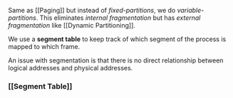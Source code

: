 Same as [[Paging]] but instead of *fixed-partitions*, we do *variable-partitions*. This eliminates *internal fragmentation* but has *external fragmentation* like [[Dynamic Partitioning]]. 

We use a **segment table** to keep track of which segment of the process is mapped to which frame. 

An issue with segmentation is that there is no direct relationship between logical addresses and physical addresses. 

### [[Segment Table]]